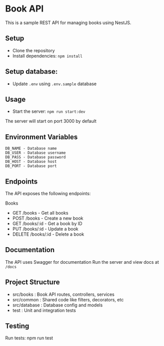 # Book API
This is a sample REST API for managing books using NestJS.

## Setup
- Clone the repository
- Install dependencies: `npm install`

## Setup database:
- Update `.env` using `.env.sample` database

## Usage
- Start the server: `npm run start:dev`

The server will start on port 3000 by default

## Environment Variables
```
DB_NAME - Database name
DB_USER - Database username
DB_PASS - Database password
DB_HOST - Database host
DB_PORT - Database port
```

## Endpoints
The API exposes the following endpoints:

Books
- GET /books - Get all books
- POST /books - Create a new book
- GET /books/:id - Get a book by ID
- PUT /books/:id - Update a book
- DELETE /books/:id - Delete a book

## Documentation
The API uses Swagger for documentation
Run the server and view docs at `/docs`

## Project Structure
- src/books : Book API routes, controllers, services
- src/common : Shared code like filters, decorators, etc
- src/database : Database config and models
- test : Unit and integration tests
## Testing
Run tests: npm run test
